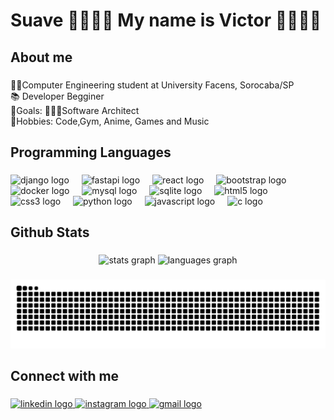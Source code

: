 <h1 align="left">Suave 🤙🏼🤙🏼 My name is Victor 🤙🏼🤙🏼</h1>

###

<h2 align="left">About me</h2>

###

<p align="left">👨🏽Computer Engineering student at University Facens, Sorocaba/SP<br>📚 Developer Begginer<br>🎯Goals: 👨🏽‍💻Software Architect<br>🎲Hobbies: Code,Gym, Anime, Games and Music</p>

###

<h2 align="left">Programming Languages</h2>

###

<div align="left">
<img src="https://cdn.jsdelivr.net/gh/devicons/devicon/icons/django/django-plain.svg" width="40" height="40" alt="django logo" />
<img width="12" />
<img src="https://cdn.jsdelivr.net/gh/devicons/devicon/icons/fastapi/fastapi-original.svg" width="40" height="40" alt="fastapi logo" />
<img width="12" />
<img src="https://cdn.jsdelivr.net/gh/devicons/devicon/icons/react/react-original.svg" width="40" height="40" alt="react logo" />
<img width="12" />
<img src="https://cdn.jsdelivr.net/gh/devicons/devicon/icons/bootstrap/bootstrap-original.svg" width="40" height="40" alt="bootstrap logo" />
<img width="12" />
<img src="https://cdn.jsdelivr.net/gh/devicons/devicon/icons/docker/docker-original.svg" width="40" height="40" alt="docker logo" />
<img width="12" />
<img src="https://cdn.jsdelivr.net/gh/devicons/devicon/icons/mysql/mysql-original.svg" width="40" height="40" alt="mysql logo" />
<img width="12" />
<img src="https://cdn.jsdelivr.net/gh/devicons/devicon/icons/sqlite/sqlite-original.svg" width="40" height="40" alt="sqlite logo" />
<img width="12" />
<img src="https://cdn.jsdelivr.net/gh/devicons/devicon/icons/html5/html5-original.svg" width="40" height="40" alt="html5 logo" />
<img width="12" />
<img src="https://cdn.jsdelivr.net/gh/devicons/devicon/icons/css3/css3-original.svg" width="40" height="40" alt="css3 logo" />
<img width="12" />
<img src="https://cdn.jsdelivr.net/gh/devicons/devicon/icons/python/python-original.svg" width="40" height="40" alt="python logo" />
<img width="12" />
<img src="https://cdn.jsdelivr.net/gh/devicons/devicon/icons/javascript/javascript-original.svg" width="40" height="40" alt="javascript logo" />
<img width="12" />
<img src="https://cdn.jsdelivr.net/gh/devicons/devicon/icons/c/c-original.svg" width="40" height="40" alt="c logo" />
</div>


###

<h2 align="left">Github Stats</h2>

###

<div align="center">
  <img src="https://github-readme-stats.vercel.app/api?username=Victor-ro-dev&hide_title=false&hide_rank=false&show_icons=true&include_all_commits=true&count_private=true&disable_animations=false&theme=tokyonight&locale=en&hide_border=false&order=1" height="185" alt="stats graph"  />
  <img src="https://github-readme-stats.vercel.app/api/top-langs?username=Victor-ro-dev&locale=en&hide_title=false&layout=compact&card_width=320&langs_count=8&theme=tokyonight&hide_border=false&order=2" height="185" alt="languages graph"  />
</div>

###

<img src="https://raw.githubusercontent.com/Victor-ro-dev/Victor-ro-dev/output/snake.svg" alt="Snake animation" />

###

<h2 align="left">Connect with me</h2>

###

<div align="left">
  <a href="https://www.linkedin.com/in/victor-ro-dev10/" target="_blank">
    <img src="https://raw.githubusercontent.com/maurodesouza/profile-readme-generator/master/src/assets/icons/social/linkedin/default.svg" width="52" height="40" alt="linkedin logo"  />
  </a>
  <a href="https://www.instagram.com/_victor.ro/" target="_blank">
    <img src="https://raw.githubusercontent.com/maurodesouza/profile-readme-generator/master/src/assets/icons/social/instagram/default.svg" width="52" height="40" alt="instagram logo"  />
  </a>
  <a href="https://mail.google.com/mail/?view=cm&fs=1&to=victor.ro.dev10@gmail.com" target="_blank">
    <img src="https://raw.githubusercontent.com/maurodesouza/profile-readme-generator/master/src/assets/icons/social/gmail/default.svg" width="52" height="40" alt="gmail logo"  />
  </a>
</div>

###
